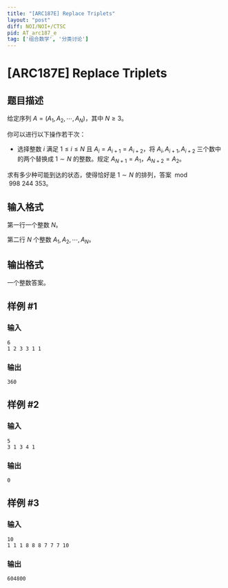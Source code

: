 ```yaml
---
title: "[ARC187E] Replace Triplets"
layout: "post"
diff: NOI/NOI+/CTSC
pid: AT_arc187_e
tag: ['组合数学', '分类讨论']
---
```


# [ARC187E] Replace Triplets

## 题目描述

给定序列 $A=(A_1,A_2,\cdots,A_N)$，其中 $N\ge 3$。

你可以进行以下操作若干次：
- 选择整数 $i$ 满足 $1\le i\le N$ 且 $A_i=A_{i+1}=A_{i+2}$，将 $A_{i},A_{i+1},A_{i+2}$ 三个数中的两个替换成 $1\sim N$ 的整数。规定 $A_{N+1}=A_1$，$A_{N+2}=A_2$。

求有多少种可能到达的状态，使得恰好是 $1\sim N$ 的排列，答案 $\bmod 998\ 244\ 353$。

## 输入格式

第一行一个整数 $N$。

第二行 $N$ 个整数 $A_1,A_2,\cdots,A_N$。

## 输出格式

一个整数答案。

## 样例 #1

### 输入

```
6
1 2 3 3 1 1
```

### 输出

```
360
```

## 样例 #2

### 输入

```
5
3 1 3 4 1
```

### 输出

```
0
```

## 样例 #3

### 输入

```
10
1 1 1 8 8 8 7 7 7 10
```

### 输出

```
604800
```

